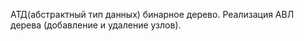 АТД(абстрактный тип данных) бинарное дерево. 
Реализация АВЛ дерева (добавление и удаление узлов). 
